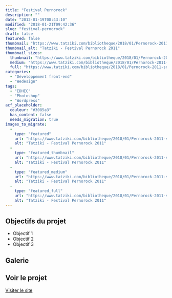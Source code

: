 ```yaml
---
title: "Festival Pernorock"
description: ""
date: "2012-01-19T08:43:10"
modified: "2018-01-21T09:42:36"
slug: "festival-pernorock"
draft: false
featured: false
thumbnail: "https://www.tatziki.com/bibliotheque/2018/01/Pernorock-2011-soiree05.jpg"
thumbnail_alt: "Tatziki - Festival Pernorock 2011"
thumbnail_sizes:
  thumbnail: "https://www.tatziki.com/bibliotheque/2018/01/Pernorock-2011-soiree05-150x150.jpg"
  medium: "https://www.tatziki.com/bibliotheque/2018/01/Pernorock-2011-soiree05-300x150.jpg"
  full: "https://www.tatziki.com/bibliotheque/2018/01/Pernorock-2011-soiree05.jpg"
categories:
  - "Développement front-end"
  - "Wedesign"
tags:
  - "EDHEC"
  - "Photoshop"
  - "Wordpress"
acf_placeholder:
  couleur: "#3085a3"
  has_content: false
  needs_migration: true
images_to_migrate:
  -
    type: "featured"
    url: "https://www.tatziki.com/bibliotheque/2018/01/Pernorock-2011-soiree05.jpg"
    alt: "Tatziki - Festival Pernorock 2011"
  -
    type: "featured_thumbnail"
    url: "https://www.tatziki.com/bibliotheque/2018/01/Pernorock-2011-soiree05-150x150.jpg"
    alt: "Tatziki - Festival Pernorock 2011"
  -
    type: "featured_medium"
    url: "https://www.tatziki.com/bibliotheque/2018/01/Pernorock-2011-soiree05-300x150.jpg"
    alt: "Tatziki - Festival Pernorock 2011"
  -
    type: "featured_full"
    url: "https://www.tatziki.com/bibliotheque/2018/01/Pernorock-2011-soiree05.jpg"
    alt: "Tatziki - Festival Pernorock 2011"
---
```


## Objectifs du projet

<!-- TODO: Ajouter les objectifs depuis ACF -->
- Objectif 1
- Objectif 2
- Objectif 3

## Galerie

<!-- TODO: Ajouter les images du projet -->

## Voir le projet

[Visiter le site](https://www.tatziki.com/festival-pernorock/)
